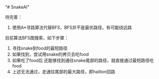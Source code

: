 "# SnakeAI" 

待完善：

1. 使用A*寻路算法代替BFS，BFS并不是最优路径，有可能绕远路



目前算法BFS图搜索，如下步骤：

1. 寻找snake到food的最短路径
2. 如果找到，尝试用snake的拷贝去吃food
3. 如果吃了food后 还能够找到通往snake尾部的路径，就直接通过最短路径吃food
4. 上述无法通过，走通往尾部的最大路径，即hailton回路
